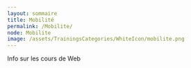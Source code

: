 ```yaml
---
layout: sommaire
title: Mobilité
permalink: /Mobilite/
node: Mobilite
image: /assets/TrainingsCategories/WhiteIcon/mobilite.png
---
```


Info sur les cours de Web
